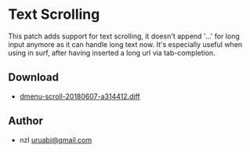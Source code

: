 Text Scrolling
============

This patch adds support for text scrolling, it doesn't append '...' for long
input anymore as it can handle long text now. It's especially useful when using
in surf, after having inserted a long url via tab-completion.

Download
--------
* [dmenu-scroll-20180607-a314412.diff](dmenu-scroll-20180607-a314412.diff)

Author
------
* nzl <uruabi@gmail.com>
